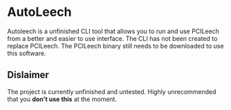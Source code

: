 # AutoLeech
Autoleech is a unfinished CLI tool that allows you to run and use PCILeech from a better and easier to use interface. The CLI has not been created to replace PCILeech. The PCILeech binary still needs to be downloaded to use this software.

## Dislaimer 
The project is currently unfinished and untested. Highly unrecommended that you **don't use this** at the moment.
